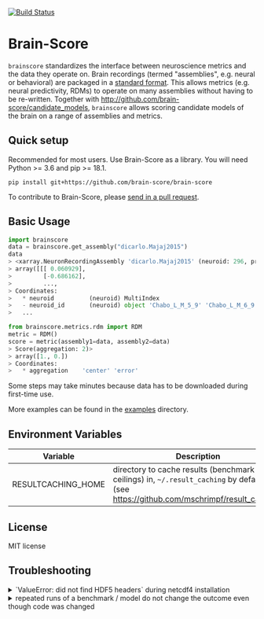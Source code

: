 [![Build Status](https://travis-ci.com/brain-score/brain-score.svg?token=vqt7d2yhhpLGwHsiTZvT&branch=master)](https://travis-ci.com/brain-score/brain-score)

# Brain-Score

`brainscore` standardizes the interface between neuroscience metrics
and the data they operate on.
Brain recordings (termed "assemblies", e.g. neural or behavioral)
are packaged in a [standard format](http://xarray.pydata.org/).
This allows metrics (e.g. neural predictivity, RDMs) to operate
on many assemblies without having to be re-written.
Together with http://github.com/brain-score/candidate_models, `brainscore`
allows scoring candidate models of the brain on a range of assemblies and metrics.


## Quick setup

Recommended for most users. Use Brain-Score as a library. You will need Python >= 3.6 and pip >= 18.1.

`pip install git+https://github.com/brain-score/brain-score`

To contribute to Brain-Score, please [send in a pull request](https://github.com/brain-score/brain-score/pulls).


## Basic Usage

```python
import brainscore
data = brainscore.get_assembly("dicarlo.Majaj2015")
data
> <xarray.NeuronRecordingAssembly 'dicarlo.Majaj2015' (neuroid: 296, presentation: 268800, time_bin: 1)>
> array([[[ 0.060929],
>         [-0.686162],
>         ...,
> Coordinates:
>   * neuroid          (neuroid) MultiIndex
>   - neuroid_id       (neuroid) object 'Chabo_L_M_5_9' 'Chabo_L_M_6_9' ...
>   ...

from brainscore.metrics.rdm import RDM
metric = RDM()
score = metric(assembly1=data, assembly2=data)
> Score(aggregation: 2)>
> array([1., 0.])
> Coordinates:
>   * aggregation    'center' 'error'
```

Some steps may take minutes because data has to be downloaded during first-time use.

More examples can be found in the [examples](examples/) directory.


## Environment Variables

| Variable               | Description                                                                                                                           |
|------------------------|---------------------------------------------------------------------------------------------------------------------------------------|
| RESULTCACHING_HOME     | directory to cache results (benchmark ceilings) in, `~/.result_caching` by default (see https://github.com/mschrimpf/result_caching) |



## License
MIT license


## Troubleshooting
<details>
<summary>`ValueError: did not find HDF5 headers` during netcdf4 installation</summary>
pip seems to fail properly setting up the HDF5_DIR required by netcdf4.
Use conda: `conda install netcdf4`
</details>

<details>
<summary>repeated runs of a benchmark / model do not change the outcome even though code was changed</summary>
results (scores, activations) are cached on disk using https://github.com/mschrimpf/result_caching.
Delete the corresponding file or directory to clear the cache.
</details>
